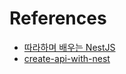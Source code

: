 # References

- [따라하며 배우는 NestJS](https://www.inflearn.com/course/따라하는-네스트-제이에스/dashboard)
- [create-api-with-nest](https://nomadcoders.co/nestjs-fundamentals?gad=1&gclid=CjwKCAjw8ZKmBhArEiwAspcJ7oK6utTHmRnxi5v89vNRs4sEZ5z4gkV6zyu4DAmnSesUz0PKWed9aBoCAfEQAvD_BwE)

